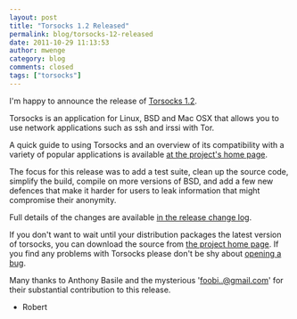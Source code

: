 ```yaml
---
layout: post
title: "Torsocks 1.2 Released"
permalink: blog/torsocks-12-released
date: 2011-10-29 11:13:53
author: mwenge
category: blog
comments: closed
tags: ["torsocks"]
---
```


I'm happy to announce the release of [Torsocks 1.2](http://code.google.com/p/torsocks/downloads/list).

Torsocks is an application for Linux, BSD and Mac OSX that allows you to use network applications such as ssh and irssi with Tor.

A quick guide to using Torsocks and an overview of its compatibility with a variety of popular applications is available [at the project's home page](http://code.google.com/p/torsocks/).

The focus for this release was to add a test suite, clean up the source code, simplify the build, compile on more versions of BSD, and add a few new defences that make it harder for users to leak information that might compromise their anonymity.

Full details of the changes are available [in the release change log](http://code.google.com/p/torsocks/downloads/detail?name=torsocks-1.2.tar.gz).

If you don't want to wait until your distribution packages the latest version of torsocks, you can download the source from [the project home page](http://code.google.com/p/torsocks/downloads/list). If you find any problems with Torsocks please don't be shy about [opening a bug](http://code.google.com/p/torsocks/issues/list).

Many thanks to Anthony Basile and the mysterious 'foobi..@gmail.com' for their substantial contribution to this release.

- Robert
